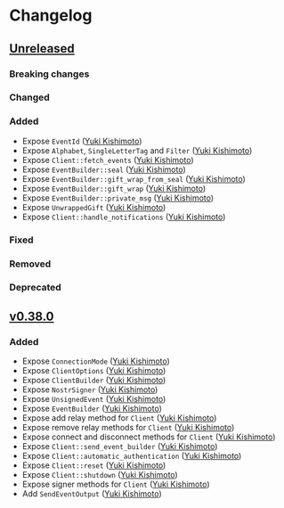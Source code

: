 # Changelog

<!-- All notable changes to this project will be documented in this file. -->

<!-- The format is based on [Keep a Changelog](https://keepachangelog.com/en/1.1.0/), -->
<!-- and this project adheres to [Semantic Versioning](https://semver.org/spec/v2.0.0.html). -->

<!-- Template

## [Unreleased]

### Breaking changes

### Changed

### Added

### Fixed

### Removed

### Deprecated

-->

## [Unreleased]

### Breaking changes

### Changed

### Added

* Expose `EventId` ([Yuki Kishimoto])
* Expose `Alphabet`, `SingleLetterTag` and `Filter` ([Yuki Kishimoto])
* Expose `Client::fetch_events` ([Yuki Kishimoto])
* Expose `EventBuilder::seal` ([Yuki Kishimoto])
* Expose `EventBuilder::gift_wrap_from_seal` ([Yuki Kishimoto])
* Expose `EventBuilder::gift_wrap` ([Yuki Kishimoto])
* Expose `EventBuilder::private_msg` ([Yuki Kishimoto])
* Expose `UnwrappedGift` ([Yuki Kishimoto])
* Expose `Client::handle_notifications` ([Yuki Kishimoto])

### Fixed

### Removed

### Deprecated

## [v0.38.0]

### Added

* Expose `ConnectionMode` ([Yuki Kishimoto])
* Expose `ClientOptions` ([Yuki Kishimoto])
* Expose `ClientBuilder` ([Yuki Kishimoto])
* Expose `NostrSigner` ([Yuki Kishimoto])
* Expose `UnsignedEvent` ([Yuki Kishimoto])
* Expose `EventBuilder` ([Yuki Kishimoto])
* Expose add relay method for `Client` ([Yuki Kishimoto])
* Expose remove relay methods for `Client` ([Yuki Kishimoto])
* Expose connect and disconnect methods for `Client` ([Yuki Kishimoto])
* Expose `Client::send_event_builder` ([Yuki Kishimoto])
* Expose `Client::automatic_authentication` ([Yuki Kishimoto])
* Expose `Client::reset` ([Yuki Kishimoto])
* Expose `Client::shutdown` ([Yuki Kishimoto])
* Expose signer methods for `Client` ([Yuki Kishimoto])
* Add `SendEventOutput` ([Yuki Kishimoto])

<!-- Contributors -->
[Yuki Kishimoto]: https://yukikishimoto.com
[J. Azad EMERY]: https://github.com/ethicnology

<!-- Tags -->
[Unreleased]: https://github.com/rust-nostr/nostr-sdk-flutter/compare/v0.38.0...HEAD
[v0.38.0]: https://github.com/rust-nostr/nostr-sdk-flutter/compare/5030349e7e13a96c00416f40d9aacd318a8dd978...v0.38.0
